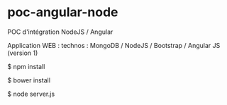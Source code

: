 # poc-angular-node

POC d'intégration NodeJS / Angular

Application WEB : technos : MongoDB / NodeJS / Bootstrap / Angular JS (version 1)

$ npm install

$ bower install

$ node server.js
